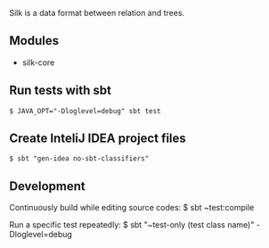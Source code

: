 
Silk is a data format between relation and trees.

## Modules
* silk-core



## Run tests with sbt

    $ JAVA_OPT="-Dloglevel=debug" sbt test


## Create InteliJ IDEA project files

    $ sbt "gen-idea no-sbt-classifiers"


## Development

Continuously build while editing source codes:
    $ sbt ~test:compile

Run a specific test repeatedly:
    $ sbt "~test-only (test class name)" -Dloglevel=debug

